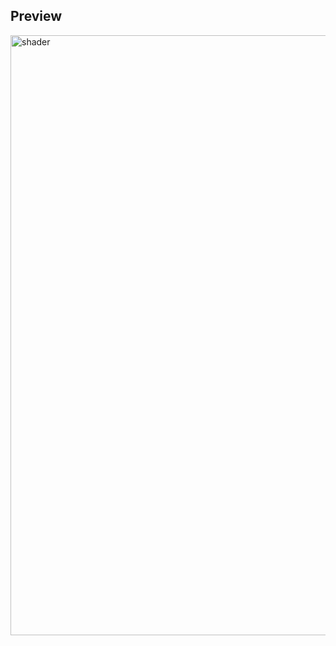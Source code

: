 ## Preview

<img width="960" alt="shader" src="https://github.com/ambientmoxie/various-shaders/assets/87242351/63ffbc52-b3cc-4b6a-a6e2-786f393ea94b">
